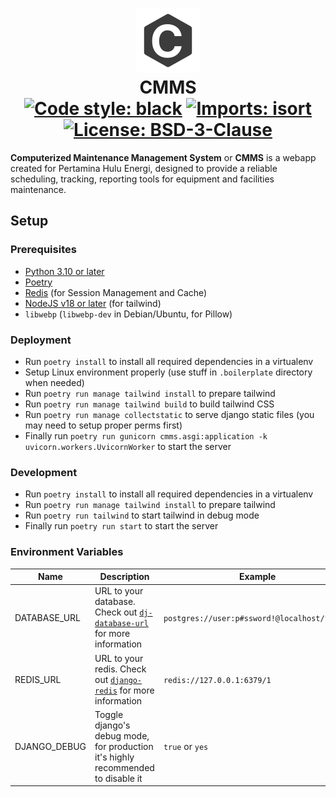 <h1 align="center">
<img src="cmms/static/icon.svg"/>
<br/>CMMS<br/>
<a href="https://github.com/psf/black"><img alt="Code style: black" src="https://img.shields.io/badge/code%20style-black-000000.svg"></a>
<a href="https://pycqa.github.io/isort"><img alt="Imports: isort" src="https://img.shields.io/badge/%20imports-isort-%231674b1?style=flat&labelColor=ef8336"></a>
<a href="/LICENSE"><img alt="License: BSD-3-Clause" src="https://img.shields.io/badge/license-BSD--3--Clause-blue.svg"></a>
</h1>

**Computerized Maintenance Management System** or **CMMS** is a webapp created for Pertamina Hulu Energi, designed to provide a reliable scheduling, tracking, reporting tools for equipment and facilities maintenance.

## Setup

### Prerequisites
- [Python 3.10 or later](https://www.python.org/)
- [Poetry](https://python-poetry.org/docs/#installation)
- [Redis](https://redis.com/redis-enterprise-software/download-center/software/) (for Session Management and Cache)
- [NodeJS v18 or later](https://nodejs.org/en/) (for tailwind)
- `libwebp` (`libwebp-dev` in Debian/Ubuntu, for Pillow)

### Deployment
- Run `poetry install` to install all required dependencies in a virtualenv
- Setup Linux environment properly (use stuff in `.boilerplate` directory when needed)
- Run `poetry run manage tailwind install` to prepare tailwind
- Run `poetry run manage tailwind build` to build tailwind CSS
- Run `poetry run manage collectstatic` to serve django static files (you may need to setup proper perms first)
- Finally run `poetry run gunicorn cmms.asgi:application -k uvicorn.workers.UvicornWorker` to start the server

### Development
- Run `poetry install` to install all required dependencies in a virtualenv
- Run `poetry run manage tailwind install` to prepare tailwind
- Run `poetry run tailwind` to start tailwind in debug mode
- Finally run `poetry run start` to start the server

### Environment Variables

|Name|Description|Example|
|----|-----------|-------|
|DATABASE\_URL|URL to your database. Check out [`dj-database-url`](https://github.com/jazzband/dj-database-url#url-schema) for more information|`postgres://user:p#ssword!@localhost/foobar`|
|REDIS\_URL|URL to your redis. Check out [`django-redis`](https://github.com/jazzband/django-redis#configure-as-cache-backend) for more information|`redis://127.0.0.1:6379/1`|
|DJANGO\_DEBUG|Toggle django's debug mode, for production it's highly recommended to disable it|`true` or `yes`|
